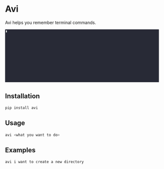 # Avi

Avi helps you remember terminal commands.

![Description](./.github/demo.gif)

## Installation

```bash
pip install avi
```

## Usage

```bash
avi <what you want to do>
```

## Examples

```bash
avi i want to create a new directory
```
